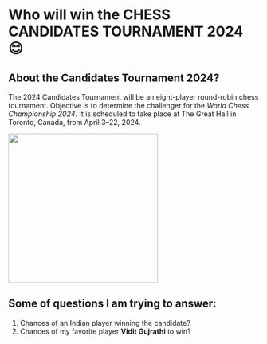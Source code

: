 # Who will win the CHESS CANDIDATES TOURNAMENT 2024 &#x1F60A;

## About the Candidates Tournament 2024?
The 2024 Candidates Tournament will be an eight-player round-robin chess tournament. Objective is to determine the challenger for the *World Chess Championship 2024*. It is scheduled to take place at The Great Hall in Toronto, Canada, from April 3–22, 2024.

<img src="https://app.fide.com/upload/25130/6bd8407bf6d5ceee8602e3fad4c3511f.jpg" width="300">

## Some of questions I am trying to answer:
1. Chances of an Indian player winning the candidate?
2. Chances of my favorite player **Vidit Gujrathi** to win?
